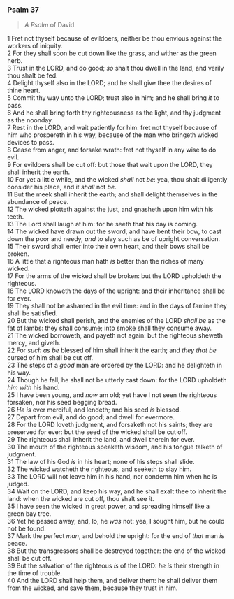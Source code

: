 ### Psalm 37

> *A Psalm* of David.

1 Fret not thyself because of evildoers, neither be thou envious against the workers of iniquity.  
2 For they shall soon be cut down like the grass, and wither as the green herb.  
3 Trust in the LORD, and do good; *so* shalt thou dwell in the land, and verily thou shalt be fed.  
4 Delight thyself also in the LORD; and he shall give thee the desires of thine heart.  
5 Commit thy way unto the LORD; trust also in him; and he shall bring *it* to pass.  
6 And he shall bring forth thy righteousness as the light, and thy judgment as the noonday.  
7 Rest in the LORD, and wait patiently for him: fret not thyself because of him who prospereth in his way, because of the man who bringeth wicked devices to pass.  
8 Cease from anger, and forsake wrath: fret not thyself in any wise to do evil.  
9 For evildoers shall be cut off: but those that wait upon the LORD, they shall inherit the earth.  
10 For yet a little while, and the wicked *shall* not *be*: yea, thou shalt diligently consider his place, and it *shall* not *be*.  
11 But the meek shall inherit the earth; and shall delight themselves in the abundance of peace.  
12 The wicked plotteth against the just, and gnasheth upon him with his teeth.  
13 The Lord shall laugh at him: for he seeth that his day is coming.  
14 The wicked have drawn out the sword, and have bent their bow, to cast down the poor and needy, *and* to slay such as be of upright conversation.  
15 Their sword shall enter into their own heart, and their bows shall be broken.  
16 A little that a righteous man hath *is* better than the riches of many wicked.  
17 For the arms of the wicked shall be broken: but the LORD upholdeth the righteous.  
18 The LORD knoweth the days of the upright: and their inheritance shall be for ever.  
19 They shall not be ashamed in the evil time: and in the days of famine they shall be satisfied.  
20 But the wicked shall perish, and the enemies of the LORD *shall be* as the fat of lambs: they shall consume; into smoke shall they consume away.  
21 The wicked borroweth, and payeth not again: but the righteous sheweth mercy, and giveth.  
22 For *such as be* blessed of him shall inherit the earth; and *they that be* cursed of him shall be cut off.  
23 The steps of a *good* man are ordered by the LORD: and he delighteth in his way.  
24 Though he fall, he shall not be utterly cast down: for the LORD upholdeth *him with* his hand.  
25 I have been young, and *now* am old; yet have I not seen the righteous forsaken, nor his seed begging bread.  
26 *He is* ever merciful, and lendeth; and his seed *is* blessed.  
27 Depart from evil, and do good; and dwell for evermore.  
28 For the LORD loveth judgment, and forsaketh not his saints; they are preserved for ever: but the seed of the wicked shall be cut off.  
29 The righteous shall inherit the land, and dwell therein for ever.  
30 The mouth of the righteous speaketh wisdom, and his tongue talketh of judgment.  
31 The law of his God *is* in his heart; none of his steps shall slide.  
32 The wicked watcheth the righteous, and seeketh to slay him.  
33 The LORD will not leave him in his hand, nor condemn him when he is judged.  
34 Wait on the LORD, and keep his way, and he shall exalt thee to inherit the land: when the wicked are cut off, thou shalt see *it*.  
35 I have seen the wicked in great power, and spreading himself like a green bay tree.  
36 Yet he passed away, and, lo, he *was* not: yea, I sought him, but he could not be found.  
37 Mark the perfect *man*, and behold the upright: for the end of *that* man *is* peace.  
38 But the transgressors shall be destroyed together: the end of the wicked shall be cut off.  
39 But the salvation of the righteous *is* of the LORD: *he is* their strength in the time of trouble.  
40 And the LORD shall help them, and deliver them: he shall deliver them from the wicked, and save them, because they trust in him.  
